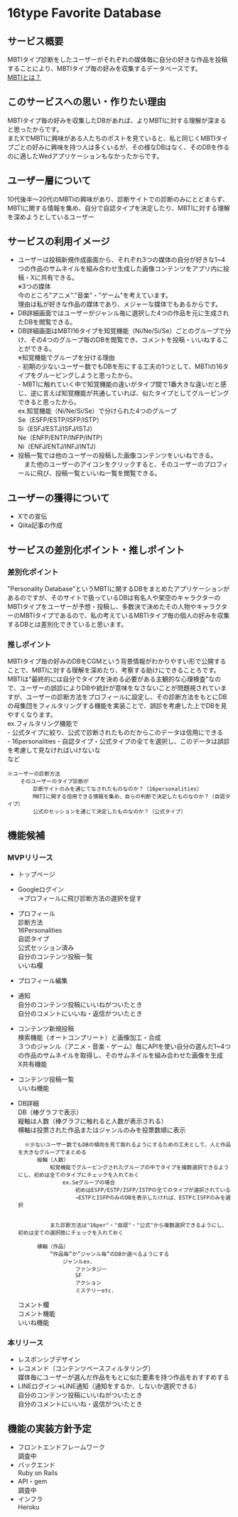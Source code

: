 # 16type Favorite Database  
## サービス概要  
MBTIタイプ診断をしたユーザーがそれぞれの媒体毎に自分の好きな作品を投稿することにより、MBTIタイプ毎の好みを収集するデータベースです。  
[MBTIとは？](https://ja.wikipedia.org/wiki/MBTI)  

## このサービスへの思い・作りたい理由  
MBTIタイプ毎の好みを収集したDBがあれば、よりMBTIに対する理解が深まると思ったからです。  
またXでMBTIに興味がある人たちのポストを見ていると、私と同じくMBTIタイプごとの好みに興味を持つ人は多くいるが、その様なDBはなく、そのDBを作るのに適したWedアプリケーションもなかったからです。  

## ユーザー層について  
10代後半〜20代のMBTIの興味があり、診断サイトでの診断のみにとどまらず、MBTIに関する情報を集め、自分で自認タイプを決定したり、MBTIに対する理解を深めようとしているユーザー  
    
## サービスの利用イメージ  
- ユーザーは投稿新規作成画面から、それぞれ3つの媒体の自分が好きな1~4つの作品のサムネイルを組み合わせ生成した画像コンテンツをアプリ内に投稿・Xに共有できる。  
    ※3つの媒体  
        今のところ"アニメ"."音楽"・"ゲーム"を考えています。  
        理由は私が好きな作品の媒体であり、メジャーな媒体でもあるからです。  
- DB詳細画面ではユーザーがジャンル毎に選択した4つの作品を元に生成されたDBを閲覧できる。  
- DB詳細画面はMBTI16タイプを知覚機能（Ni/Ne/Si/Se）ごとのグループで分け、その4つのグループ毎のDBを閲覧でき、コメントを投稿・いいねすることができる。  
    ※知覚機能でグループを分ける理由  
        - 初期の少ないユーザー数でもDBを形にする工夫の1つとして、MBTIの16タイプをグルーピングしようと思ったから。  
        - MBTIに触れていく中で知覚機能の違いがタイプ間で1番大きな違いだと感じ、逆に言えば知覚機能が共通していれば、似たタイプとしてグルーピングできると思ったから。  
        ex.知覚機能（Ni/Ne/Si/Se）で分けられた4つのグループ  
            Se（ESFP/ESTP/ISFP/ISTP）  
            Si（ESFJ/ESTJ/ISFJ/ISTJ）  
            Ne（ENFP/ENTP/INFP/INTP）  
            Ni（ENFJ/ENTJ/INFJ/INTJ）  
- 投稿一覧では他のユーザーの投稿した画像コンテンツをいいねできる。  
　また他のユーザーのアイコンをクリックすると、そのユーザーのプロフィールに飛び、投稿一覧といいね一覧を閲覧できる。  

## ユーザーの獲得について  
- Xでの宣伝  
- Qiita記事の作成  

## サービスの差別化ポイント・推しポイント  
### 差別化ポイント  
"Personality Database"というMBTIに関するDBをまとめたアプリケーションがあるのですが、そのサイトで扱っているDBは有名人や架空のキャラクターのMBTIタイプをユーザーが予想・投稿し、多数決で決めたその人物やキャラクターのMBTIタイプであるので、私の考えているMBTIタイプ毎の個人の好みを収集するDBとは差別化できていると思います。  

### 推しポイント  
MBTIタイプ毎の好みのDBをCGMという背景情報がわかりやすい形で公開することで、MBTIに対する理解を深めたり、考察する助けにできることろです。  
MBTIは"最終的には自分でタイプを決める必要がある主観的な心理検査"なので、ユーザーの誤診によりDBや統計が意味をなさないことが問題視されていますが、ユーザーの診断方法をプロフィールに設定し、その診断方法をもとにDBの母集団をフィルタリングする機能を実装ことで、誤診を考慮した上でDBを見やすくなります。  
    ex.フィルタリング機能で  
            - 公式タイプに絞り、公式で診断されたものだからこのデータは信用にできる  
            - 16personalities・自認タイプ・公式タイプの全てを選択し、このデータは誤診を考慮して見なければいけないな  
        など  
        
    ※ユーザーの診断方法  
        そのユーザーのタイプ診断が  
            診断サイトのみを通じてなされたものなのか？（16personalities）  
            MBTIに関する信用できる情報を集め、自らの判断で決定したものなのか？（自認タイプ）  
            公式のセッションを通じて決定したものなのか？（公式タイプ）  

## 機能候補  
### MVPリリース  
- トップページ  
- Googleログイン  
    →プロフィールに飛び診断方法の選択を促す  
- プロフィール  
    診断方法  
        16Personalities  
        自認タイプ  
        公式セッション済み  
    自分のコンテンツ投稿一覧  
    いいね欄  
- プロフィール編集  
- 通知  
    自分のコンテンツ投稿にいいねがついたとき  
    自分のコメントにいいね・返信がついたとき  
- コンテンツ新規投稿  
    検索機能（オートコンプリート）と画像加工・合成  
        ３つのジャンル（アニメ・音楽・ゲーム）毎にAPIを使い自分の選んだ1~4つの作品のサムネイルを取得し、そのサムネイルを組み合わせた画像を生成  
    X共有機能  

- コンテンツ投稿一覧  
    いいね機能  
- DB詳細  
    DB（棒グラフで表示）  
        縦軸は人数（棒グラフに触れると人数が表示される）  
        横軸は投票された作品またはジャンルのみを投票数順に表示  

        ※少ないユーザー数でもDBの傾向を見て取れるようにするための工夫として、人と作品を大きなグループでまとめる  
            縦軸（人数）  
                知覚機能でグルーピングされたグループの中でタイプを複数選択できるようにし、初めは全てのタイプにチェックを入れておく  
                    ex.Seグループの場合  
                        初めはESFP/ESTP/ISFP/ISTPの全てのタイプが選択されている  
                        →ESTPとISFPのみのDBを表示したければ、ESTPとISFPのみを選択  
                

                また診断方法は"16per"・"自認"・"公式"から複数選択できるようにし、初めは全ての選択肢にチェックを入れておく  

            横軸（作品）  
                ”作品毎”か”ジャンル毎”のDBか選べるようにする  
                    ジャンルex.  
                        ファンタジー  
                        SF  
                        アクション  
                        ミステリーetc.  

    コメント欄  
        コメント機能  
        いいね機能  

### 本リリース  
- レスポンシブデザイン  
- レコメンド（コンテンツベースフィルタリング）  
    媒体毎にユーザーが選んだ作品をもとに似た要素を持つ作品をおすすめする  
- LINEログイン→LINE通知（通知をするか、しないか選択できる）  
    自分のコンテンツ投稿にいいねがついたとき  
    自分のコメントにいいね・返信がついたとき  

## 機能の実装方針予定  
- フロントエンドフレームワーク  
    調査中  
- バックエンド  
    Ruby on Rails  
- API・gem  
    調査中  
- インフラ  
    Heroku  


